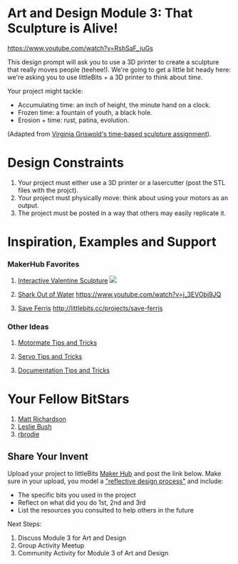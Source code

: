 # Art and Design Module 3: That Sculpture is Alive!

https://www.youtube.com/watch?v=RshSaF_juGs

This design prompt will ask you to use a 3D printer to create a sculpture that really moves people (teehee!). We're going to get a little bit heady here: we're asking you to use littleBits + a 3D printer to think about *time.*

Your project might tackle:
- Accumulating time: an inch of height, the minute hand on a clock.
- Frozen time: a fountain of youth, a black hole.
- Erosion + time: rust, patina, evolution. 

(Adapted from [Virginia Griswold's time-based sculpture assignment](http://sculpture.artapsu.com/wp-content/uploads/2014/08/vgriswold_syllabus_sculpt1_updated2014.pdf)).

# Design Constraints
1. Your project must either use a 3D printer or a lasercutter (post the STL files with the projct).
2. Your project must physically move: think about using your motors as an output. 
3. The project must be posted in a way that others may easily replicate it. 

# Inspiration, Examples and Support
### MakerHub Favorites
1. [Interactive Valentine Sculpture](http://littlebits.cc/projects/thinking-of-you)
![](https://lb-community.s3.amazonaws.com/uploads/image/asset/5746/large_filled_Animation2.gif)

2. [Shark Out of Water](http://littlebits.cc/projects/swimming-shark--2)
https://www.youtube.com/watch?v=j_3EVObj9JQ

3. [Save Ferris](http://littlebits.cc/projects/save-ferris)
http://littlebits.cc/projects/save-ferris

### Other Ideas
1. [Motormate Tips and Tricks](http://littlebits.cc/tips-tricks/fridays-tips-and-tricks-motormate)

2. [Servo Tips and Tricks](http://littlebits.cc/tips-tricks/fridays-tips-and-tricks-servo)

3. [Documentation Tips and Tricks](http://littlebits.cc/tips-tricks/documentation-tips-tricks)


# Your Fellow BitStars
1. [Matt Richardson](http://littlebits.cc/users/mattrichardson)
2. [Leslie Bush](http://littlebits.cc/users/lmsbush)
3. [rbrodie](http://littlebits.cc/users/rbrodie)

## Share Your Invent 
Upload your project to littleBits [Maker Hub](http://littlebits.cc/projects) and post the link below. Make sure in your upload, you model a ["reflective design process"](http://en.wikipedia.org/wiki/Reflective_practice) and include:
- The specific bits you used in the project
- Reflect on what did you do 1st, 2nd and 3rd
- List the resources you consulted to help others in the future

Next Steps:
1. Discuss Module 3 for Art and Design
2. Group Activity Meetup
3. Community Activity for Module 3 of Art and Design

